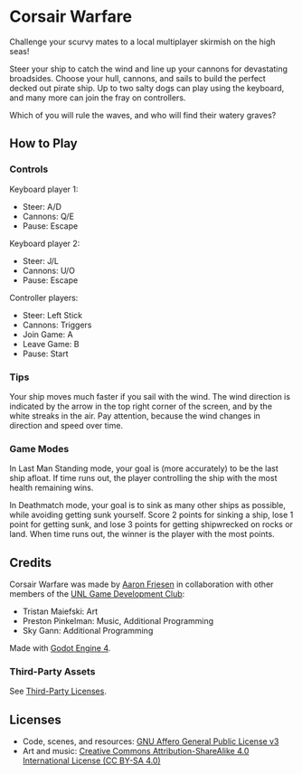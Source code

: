 # Corsair Warfare

Challenge your scurvy mates to a local multiplayer skirmish on the high seas!

Steer your ship to catch the wind and line up your cannons for devastating broadsides.
Choose your hull, cannons, and sails to build the perfect decked out pirate ship.
Up to two salty dogs can play using the keyboard, and many more can join the fray on controllers.

Which of you will rule the waves, and who will find their watery graves?

## How to Play

### Controls

Keyboard player 1:

- Steer: A/D
- Cannons: Q/E
- Pause: Escape

Keyboard player 2:

- Steer: J/L
- Cannons: U/O
- Pause: Escape

Controller players:

- Steer: Left Stick
- Cannons: Triggers
- Join Game: A
- Leave Game: B
- Pause: Start

### Tips

Your ship moves much faster if you sail with the wind.
The wind direction is indicated by the arrow in the top right corner of the screen, and by the white streaks in the air.
Pay attention, because the wind changes in direction and speed over time.

### Game Modes

In Last Man Standing mode, your goal is (more accurately) to be the last ship afloat.
If time runs out, the player controlling the ship with the most health remaining wins.

In Deathmatch mode, your goal is to sink as many other ships as possible, while avoiding getting sunk yourself.
Score 2 points for sinking a ship, lose 1 point for getting sunk, and lose 3 points for getting shipwrecked on rocks or land.
When time runs out, the winner is the player with the most points.

## Credits

Corsair Warfare was made by [Aaron Friesen](https://frie.dev) in collaboration with other members of the [UNL Game Development Club](https://unl-game-dev-club.github.io):

- Tristan Maiefski: Art
- Preston Pinkelman: Music, Additional Programming
- Sky Gann: Additional Programming

Made with [Godot Engine 4](https://godotengine.org).

### Third-Party Assets

See [Third-Party Licenses](THIRD-PARTY_LICENSES.md).

## Licenses

- Code, scenes, and resources: [GNU Affero General Public License v3](https://www.gnu.org/licenses/agpl-3.0.en.html)
- Art and music: [Creative Commons Attribution-ShareAlike 4.0 International License (CC BY-SA 4.0)](https://creativecommons.org/licenses/by-sa/4.0/)
